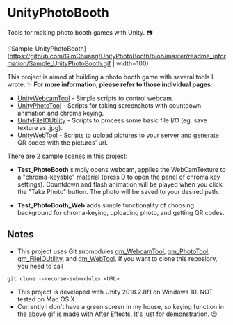 # UnityPhotoBooth
Tools for making photo booth games with Unity. 📷

![Sample_UnityPhotoBooth](https://github.com/GimChuang/UnityPhotoBooth/blob/master/readme_information/Sample_UnityPhotoBooth.gif |  width=100)

This project is aimed at building a photo booth game with several tools I wrote. ✨ **For more information, please refer to those individual pages**:
- [UnityWebcamTool](https://github.com/GimChuang/UnityWebcamTool) - Simple scripts to control webcam.
- [UnityPhotoTool](https://github.com/GimChuang/UnityPhotoTool) - Scripts for taking screenshots with countdown animation and chroma keying.
- [UnityFileIOUtility](https://github.com/GimChuang/UnityFileIOUtility) - Scripts to process some basic file I/O (eg. save texture as .jpg).
- [UnityWebTool](https://github.com/GimChuang/UnityWebTool) - Scripts to upload pictures to your server and generate QR codes with the pictures' url.

There are 2 sample scenes in this project:
- **Test_PhotoBooth** simply opens webcam, applies the WebCamTexture to a "chroma-keyable" material (press D to open the panel of chroma key settings). Countdown and flash animation will be played when you click the "Take Photo" button. The photo will be saved to your desired path.

- **Test_PhotoBooth_Web** adds simple functionality of choosing background for chroma-keying, uploading photo, and getting QR codes. 

Notes
---
- This project uses Git submodules [gm_WebcamTool](https://github.com/GimChuang/gm_WebcamTool), [gm_PhotoTool](https://github.com/GimChuang/gm_PhotoTool),  [gm_FileIOUtility](https://github.com/GimChuang/gm_FileIOUtility), and [gm_WebTool](https://github.com/GimChuang/gm_WebTool). If you want to clone this reposiory, you need to call
```
git clone --recurse-submodules <URL>
``` 
- This project is developed with Unity 2018.2.8f1 on Windows 10. NOT tested on Mac OS X.
- Currently I don't have a green screen in my house, so keying function in the above gif is made with After Effects. It's just for demonstration. 😉

